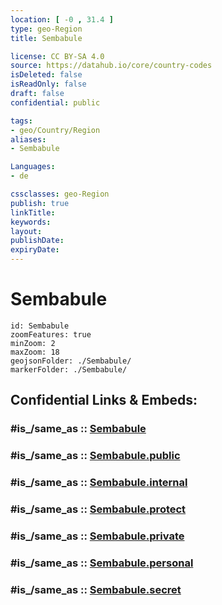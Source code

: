 ```yaml
---
location: [ -0 , 31.4 ] 
type: geo-Region
title: Sembabule

license: CC BY-SA 4.0
source: https://datahub.io/core/country-codes
isDeleted: false
isReadOnly: false
draft: false
confidential: public

tags:
- geo/Country/Region
aliases:
- Sembabule

Languages:
- de

cssclasses: geo-Region
publish: true
linkTitle: 
keywords: 
layout: 
publishDate: 
expiryDate: 
---
```


# Sembabule

```leaflet
id: Sembabule
zoomFeatures: true 
minZoom: 2 
maxZoom: 18
geojsonFolder: ./Sembabule/
markerFolder: ./Sembabule/
```


## Confidential Links & Embeds: 

### #is_/same_as :: [Sembabule](/_Standards/Earth/Continent/Africa/Africa~Central/Uganda/regions~Uganda/Uganda~Central/Sembabule.md) 

### #is_/same_as :: [Sembabule.public](/_public/Earth/Continent/Africa/Africa~Central/Uganda/regions~Uganda/Uganda~Central/Sembabule.public.md) 

### #is_/same_as :: [Sembabule.internal](/_internal/Earth/Continent/Africa/Africa~Central/Uganda/regions~Uganda/Uganda~Central/Sembabule.internal.md) 

### #is_/same_as :: [Sembabule.protect](/_protect/Earth/Continent/Africa/Africa~Central/Uganda/regions~Uganda/Uganda~Central/Sembabule.protect.md) 

### #is_/same_as :: [Sembabule.private](/_private/Earth/Continent/Africa/Africa~Central/Uganda/regions~Uganda/Uganda~Central/Sembabule.private.md) 

### #is_/same_as :: [Sembabule.personal](/_personal/Earth/Continent/Africa/Africa~Central/Uganda/regions~Uganda/Uganda~Central/Sembabule.personal.md) 

### #is_/same_as :: [Sembabule.secret](/_secret/Earth/Continent/Africa/Africa~Central/Uganda/regions~Uganda/Uganda~Central/Sembabule.secret.md)

